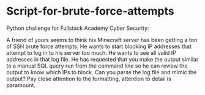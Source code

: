 # Script-for-brute-force-attempts

Python challenge for Fullstack Academy Cyber Security:

A friend of yours seems to think his Minecraft server has been getting a ton of SSH brute force attempts. He wants to start blocking IP addresses that attempt to log in to his server too much. He wants to see all valid IP addresses in that log file. He has requested that you make the output similar to a manual SQL query run from the command line so he can review the output to know which IPs to block. Can you parse the log file and mimic the output? Pay close attention to the formatting, attention to detail is paramount.
